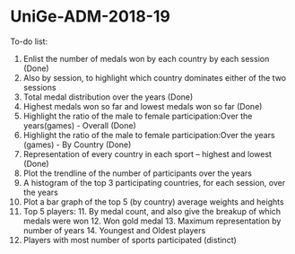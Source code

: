 # UniGe-ADM-2018-19

To-do list:
1.	Enlist the number of medals won by each country by each session (Done)
2.	Also by session, to highlight which country dominates either of the two sessions
3.	Total medal distribution over the years (Done)
4.  Highest medals won so far and lowest medals won so far (Done)
5.	Highlight the ratio of the male to female participation:Over the years(games) - Overall (Done)
6.  Highlight the ratio of the male to female participation:Over the years (games) - By Country (Done)
7.	Representation of every country in each sport – highest and lowest (Done)
8.	Plot the trendline of the number of participants over the years
9.	A histogram of the top 3 participating countries, for each session, over the years
10.	Plot a bar graph of the top 5 (by country) average weights and heights
11.	Top 5 players:
    11. By medal count, and also give the breakup of which medals were won
    12. Won gold medal
    13. Maximum representation by number of years
    14. Youngest and Oldest players
15. Players with most number of sports participated (distinct)
